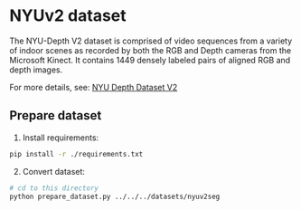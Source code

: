 # NYUv2 dataset

The NYU-Depth V2 dataset is comprised of video sequences from a variety of indoor scenes as recorded by both the RGB and Depth cameras from the Microsoft Kinect.
It contains 1449 densely labeled pairs of aligned RGB and depth images.

For more details, see: [NYU Depth Dataset V2](https://cs.nyu.edu/~silberman/datasets/nyu_depth_v2.html)

## Prepare dataset

1. Install requirements:
```bash
pip install -r ./requirements.txt
```

2. Convert dataset:
```bash
# cd to this directory
python prepare_dataset.py ../../../datasets/nyuv2seg
```
